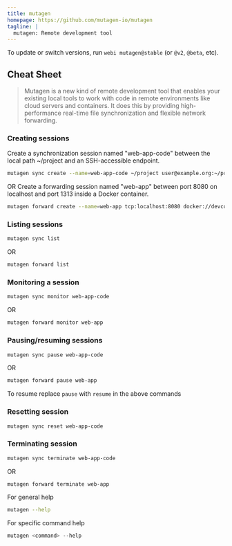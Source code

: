 ```yaml
---
title: mutagen
homepage: https://github.com/mutagen-io/mutagen
tagline: |
  mutagen: Remote development tool
---
```


To update or switch versions, run `webi mutagen@stable` (or `@v2`, `@beta`, etc).

## Cheat Sheet

> Mutagen is a new kind of remote development tool that enables your existing local tools to work with code in remote environments like cloud servers and containers. It does this by providing high-performance real-time file synchronization and flexible network forwarding.

### Creating sessions
Create a synchronization session named "web-app-code" between the local path ~/project and an SSH-accessible endpoint.
```bash
mutagen sync create --name=web-app-code ~/project user@example.org:~/project
```
OR 
Create a forwarding session named "web-app" between port 8080 on localhost and port 1313 inside a Docker container.
```bash
mutagen forward create --name=web-app tcp:localhost:8080 docker://devcontainer:tcp:localhost:1313
```

### Listing sessions
```bash
mutagen sync list
```
OR
```bash
mutagen forward list
```

### Monitoring a session
```bash
mutagen sync monitor web-app-code
```
OR
```bash
mutagen forward monitor web-app
```

### Pausing/resuming sessions
```bash
mutagen sync pause web-app-code
```
OR
```bash
mutagen forward pause web-app
```
To resume replace `pause` with `resume` in the above commands

### Resetting session
```bash
mutagen sync reset web-app-code
```

### Terminating session
```bash
mutagen sync terminate web-app-code
```
OR
```bash
mutagen forward terminate web-app
```

For general help
```bash
mutagen --help
```

For specific command help
```bash 
mutagen <command> --help
```
